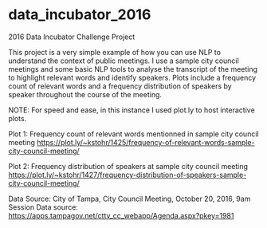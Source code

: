 # data_incubator_2016
2016 Data Incubator Challenge Project

This project is a very simple example of how you can use NLP to understand the context of public meetings. I use a sample city council meetings and some basic NLP tools to analyse the transcript of the meeting to highlight relevant words and identify speakers. 
Plots include a frequency count of relevant words and a frequency distribution of speakers by speaker throughout the course of the meeting.  

NOTE: For speed and ease, in this instance I used plot.ly to host interactive plots. 

Plot 1: Frequency count of relevant words mentionned in sample city council meeting
https://plot.ly/~kstohr/1425/frequency-of-relevant-words-sample-city-council-meeting/

Plot 2: Frequency distribution of speakers at sample city council meeting
https://plot.ly/~kstohr/1427/frequency-distribution-of-speakers-sample-city-council-meeting/

Data Source: 
City of Tampa, City Council Meeting, October 20, 2016, 9am Session
Data source: https://apps.tampagov.net/cttv_cc_webapp/Agenda.aspx?pkey=1981
